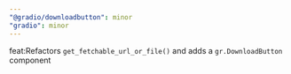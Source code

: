 ```yaml
---
"@gradio/downloadbutton": minor
"gradio": minor
---
```


feat:Refactors `get_fetchable_url_or_file()` and adds a `gr.DownloadButton` component
